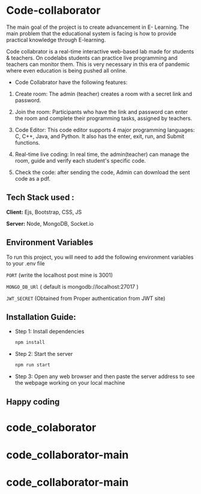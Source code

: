 # Code-collaborator

The main goal of the project is to create advancement in E- Learning.
The main problem that the educational system is facing is how to provide practical knowledge through E-learning.

Code collabrator is a real-time interactive web-based lab made for students & teachers. On codelabs students can practice live programming and teachers can monitor them. 
This is very necessary in this era of pandemic where even education is being pushed all online.

* Code Collabrator have the following features:

 1) Create room: The admin (teacher) creates a room with a secret link and password.

 2) Join the room: Participants who have the link and password can enter the room and complete their programming tasks, assigned by teachers.

 3) Code Editor: This code editor supports 4 major programming languages: C, C++, Java, and Python. It also has the enter, exit, run, and Submit functions.

 4) Real-time live coding: In real time, the admin(teacher) can manage the room, guide and verify each student's specific code.

 5) Check the code: after sending the code, Admin can download the sent code as a pdf.

## Tech Stack used : 

**Client:** Ejs, Bootstrap, CSS, JS

**Server:** Node, MongoDB, Socket.io

## Environment Variables

To run this project, you will need to add the following environment variables to your .env file

`PORT` (write the localhost post mine is 3001)

`MONGO_DB_URl` ( default is mongodb://localhost:27017 )

`JWT_SECRET` (Obtained from Proper authentication from JWT site)

  
## Installation Guide: 

- Step 1: Install dependencies

    ```bash
  npm install
    ```

- Step 2: Start the server

    ```bash
  npm run start
    ```

- Step 3: Open any web browser and then paste the server address to see the webpage working on your local machine



## Happy coding 
# code_colaborator
# code_collaborator-main
# code_collaborator-main
